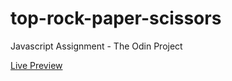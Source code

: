 # top-rock-paper-scissors

Javascript Assignment - The Odin Project

[Live Preview](https://daniel-sebastian-buhaianu.github.io/top-rock-paper-scissors/)
